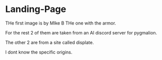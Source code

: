 # Landing-Page
THe first image is by MIke B THe one with the armor.

For the rest 2 of them are taken from an AI discord server for pygmalion.

The other 2 are from a site called displate.

I dont know the specific origins.